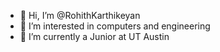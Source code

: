 - 👋 Hi, I’m @RohithKarthikeyan
- 👀 I’m interested in computers and engineering
- 🌱 I’m currently a Junior at UT Austin

<!---
RohithKarthikeyan/RohithKarthikeyan is a ✨ special ✨ repository because its `README.md` (this file) appears on your GitHub profile.
You can click the Preview link to take a look at your changes.
--->
